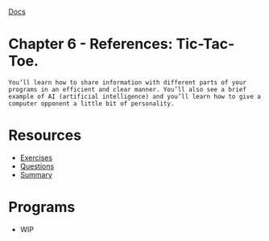 [Docs](../docs/)
# Chapter 6 - References: Tic-Tac-Toe.

`You’ll learn how to share information with different parts of your programs in an efficient and clear manner. You’ll also see a brief example of AI (artificial intelligence) and you’ll learn how to give a computer opponent a little bit of personality.`

# Resources
- [Exercises](Exercises/)
- [Questions](Questions/)
- [Summary](Summary/)

# Programs
- WIP